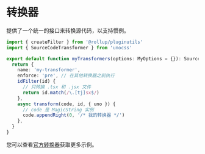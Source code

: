 # 转换器

提供了一个统一的接口来转换源代码，以支持惯例。

```ts [my-transformer.ts]
import { createFilter } from '@rollup/pluginutils'
import { SourceCodeTransformer } from 'unocss'

export default function myTransformers(options: MyOptions = {}): SourceCodeTransformer {
  return {
    name: 'my-transformer',
    enforce: 'pre', // 在其他转换器之前执行
    idFilter(id) {
      // 只转换 .tsx 和 .jsx 文件
      return id.match(/\.[tj]sx$/)
    },
    async transform(code, id, { uno }) {
      // code 是 MagicString 实例
      code.appendRight(0, '/* 我的转换器 */')
    },
  }
}
```

您可以查看[官方转换器](/presets/#转换器)获取更多示例。
